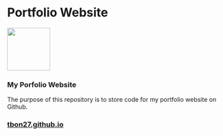 # Portfolio Website
<img src="https://pbs.twimg.com/profile_images/1393262111606796289/h0E0LqE6_400x400.jpg" width="100" height="100">

### My Porfolio Website
The purpose of this repository is to store code for my portfolio website on Github.

### [tbon27.github.io](index.html)




